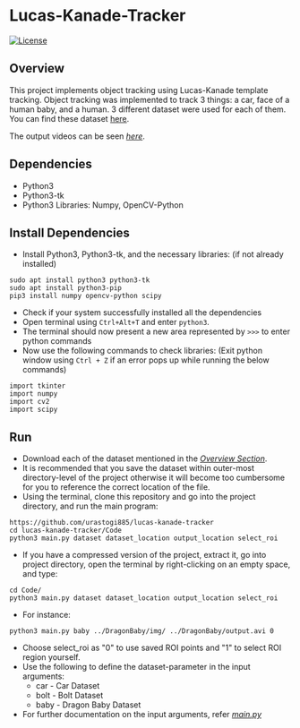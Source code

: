 # Lucas-Kanade-Tracker
[![License](https://img.shields.io/badge/License-BSD%203--Clause-blue.svg)](https://github.com/urastogi885/lucas-kanade-tracker/blob/master/LICENSE)

## Overview

This project implements object tracking using Lucas-Kanade template tracking. Object tracking was implemented to track 
3 things: a car, face of a human baby, and a human. 3 different dataset were used for each of them. You can find these 
dataset [here](https://drive.google.com/open?id=1gHAVRtSSuB_yo6xt2TIQl84hBLBkNz3E).

The output videos can be seen [*here*](https://drive.google.com/open?id=1LI2pedrUU_xVriF7smvxJ_RnW34GoKPo).

## Dependencies

- Python3
- Python3-tk
- Python3 Libraries: Numpy, OpenCV-Python

## Install Dependencies

- Install Python3, Python3-tk, and the necessary libraries: (if not already installed)

```
sudo apt install python3 python3-tk
sudo apt install python3-pip
pip3 install numpy opencv-python scipy
```

- Check if your system successfully installed all the dependencies
- Open terminal using ```Ctrl+Alt+T``` and enter ```python3```.
- The terminal should now present a new area represented by ```>>>``` to enter python commands
- Now use the following commands to check libraries: (Exit python window using ```Ctrl + Z``` if an error pops up while
running the below commands)

```
import tkinter
import numpy
import cv2
import scipy
```

## Run

- Download each of the dataset mentioned in the [*Overview Section*](https://github.com/urastogi885/lucas-kanade-tracker#overview).
- It is recommended that you save the dataset within outer-most directory-level of the project otherwise it will become 
too cumbersome for you to reference the correct location of the file.
- Using the terminal, clone this repository and go into the project directory, and run the main program:

```
https://github.com/urastogi885/lucas-kanade-tracker
cd lucas-kanade-tracker/Code
python3 main.py dataset dataset_location output_location select_roi
```

- If you have a compressed version of the project, extract it, go into project directory, open the terminal by 
right-clicking on an empty space, and type:

```
cd Code/
python3 main.py dataset dataset_location output_location select_roi
```
- For instance:
```
python3 main.py baby ../DragonBaby/img/ ../DragonBaby/output.avi 0
```
- Choose select_roi as "0" to use saved ROI points and "1" to select ROI region yourself.
- Use the following to define the dataset-parameter in the input arguments:
	- car - Car Dataset
	- bolt - Bolt Dataset
	- baby - Dragon Baby Dataset
- For further documentation on the input arguments, refer 
[*main.py*](https://github.com/urastogi885/lucas-kanade-tracker/blob/master/Code/main.py)
